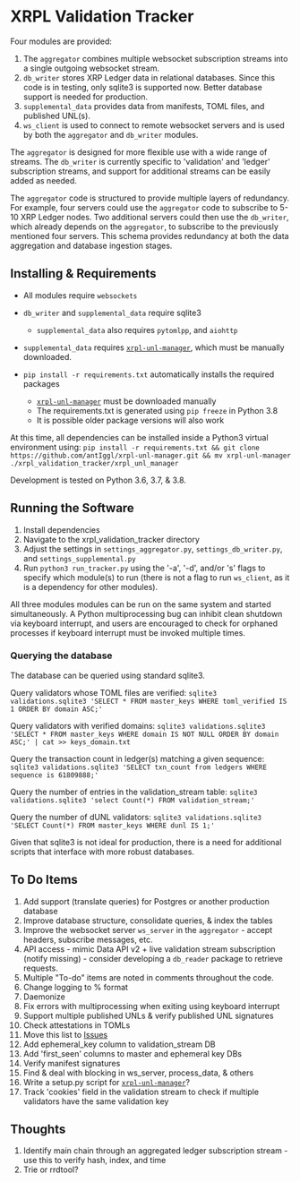 # XRPL Validation Tracker
Four modules are provided:
1. The `aggregator` combines multiple websocket subscription streams into a single outgoing websocket stream.
2. `db_writer` stores XRP Ledger data in relational databases. Since this code is in testing, only sqlite3 is supported now. Better database support is needed for production.
3. `supplemental_data` provides data from manifests, TOML files, and published UNL(s).
4. `ws_client` is used to connect to remote websocket servers and is used by both the `aggregator` and `db_writer` modules.

The `aggregator` is designed for more flexible use with a wide range of streams. The `db_writer` is currently specific to 'validation' and 'ledger' subscription streams, and support for additional streams can be easily added as needed.

The `aggregator` code is structured to provide multiple layers of redundancy. For example, four servers could use the `aggregator` code to subscribe to 5-10 XRP Ledger nodes. Two additional servers could then use the `db_writer`, which already depends on the `aggregator`, to subscribe to the previously mentioned four servers. This schema provides redundancy at both the data aggregation and database ingestion stages.

## Installing & Requirements
* All modules require `websockets`
* `db_writer` and `supplemental_data` require sqlite3

  * `supplemental_data` also requires `pytomlpp`, and `aiohttp`
* `supplemental_data` requires [`xrpl-unl-manager`], which must be manually downloaded.
* `pip install -r requirements.txt` automatically installs the required packages

  * [`xrpl-unl-manager`] must be downloaded manually
  * The requirements.txt is generated using `pip freeze` in Python 3.8
  * It is possible older package versions will also work

At this time, all dependencies can be installed inside a Python3 virtual environment using:
`pip install -r requirements.txt && git clone https://github.com/antIggl/xrpl-unl-manager.git && mv xrpl-unl-manager ./xrpl_validation_tracker/xrpl_unl_manager`

Development is tested on Python 3.6, 3.7, & 3.8.

## Running the Software
1. Install dependencies
2. Navigate to the xrpl_validation_tracker directory
3. Adjust the settings in `settings_aggregator.py`, `settings_db_writer.py`, and `settings_supplemental.py`
4. Run `python3 run_tracker.py` using the '-a', '-d', and/or 's' flags to specify which module(s) to run (there is not a flag to run `ws_client`, as it is a dependency for other modules).

All three modules modules can be run on the same system and started simultaneously. A Python multiprocessing bug can inhibit clean shutdown via keyboard interrupt, and users are encouraged to check for orphaned processes if keyboard interrupt must be invoked multiple times.

### Querying the database
The database can be queried using standard sqlite3.

Query validators whose TOML files are verified:
`sqlite3 validations.sqlite3 'SELECT * FROM master_keys WHERE toml_verified IS 1 ORDER BY domain ASC;'`

Query validators with verified domains:
`sqlite3 validations.sqlite3 'SELECT * FROM master_keys WHERE domain IS NOT NULL ORDER BY domain ASC;' | cat >> keys_domain.txt`

Query the transaction count in ledger(s) matching a given sequence:
`sqlite3 validations.sqlite3 'SELECT txn_count from ledgers WHERE sequence is 61809888;'`

Query the number of entries in the validation_stream table:
`sqlite3 validations.sqlite3 'select Count(*) FROM validation_stream;'`

Query the number of dUNL validators:
`sqlite3 validations.sqlite3 'SELECT Count(*) FROM master_keys WHERE dunl IS 1;'`

Given that sqlite3 is not ideal for production, there is a need for additional scripts that interface with more robust databases.

## To Do Items
1. Add support (translate queries) for Postgres or another production database
2. Improve database structure, consolidate queries, & index the tables
3. Improve the websocket server `ws_server` in the `aggregator` - accept headers, subscribe messages, etc.
4. API access - mimic Data API v2 + live validation stream subscription (notify missing) - consider developing a `db_reader` package to retrieve requests.
5. Multiple "To-do" items are noted in comments throughout the code.
6. Change logging to % format
7. Daemonize
8. Fix errors with multiprocessing when exiting using keyboard interrupt
9. Support multiple published UNLs & verify published UNL signatures
10. Check attestations in TOMLs
13. Move this list to [Issues]
14. Add ephemeral_key column to validation_stream DB
15. Add 'first_seen' columns to master and ephemeral key DBs
16. Verify manifest signatures
17. Find & deal with blocking in ws_server, process_data, & others
18. Write a setup.py script for [`xrpl-unl-manager`]?
19. Track 'cookies' field in the validation stream to check if multiple validators have the same validation key

## Thoughts
1. Identify main chain through an aggregated ledger subscription stream - use this to verify hash, index, and time
2. Trie or rrdtool?

[`xrpl-unl-manager`]:https://github.com/antIggl/xrpl-unl-manager
[Issues]:https://github.com/crypticrabbit/xrpl-validation-tracker/issues
